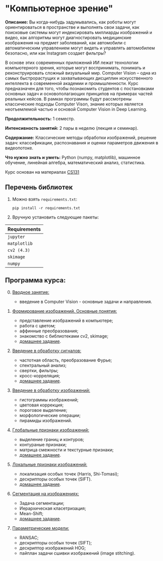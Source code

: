 # "Компьютерное зрение"

**Описание:** Вы когда-нибудь задумывались, как роботы могут ориентироваться в пространстве и выполнять свои задачи, как поисковые системы могут индексировать миллиарды изображений и видео, как алгоритмы могут диагностировать медицинские изображения на предмет заболеваний, как автомобили с автоматическим управлением могут видеть и управлять автомобилем безопасно, или как Instagram создает фильтры?

В основе этих современных приложений ИИ лежат технологии компьютерного зрения, которые могут воспринимать, понимать и реконструировать сложный визуальный мир. Computer Vision – одна из самых быстрорастущих и захватывающих дисциплин искусственного интеллекта в современной академии и промышленности. Курс предназначен для того, чтобы познакомить студентов с постановками основных задач и основополагающих принципов на примерах частей реальных кейсов. В рамках программы будут рассмотрены классические подходы Computer Vison, знание которых является неотъемлемой частью и основой Computer Vision in Deep Learning.

**Продолжительность:** 1 семестр.

**Интенсивность занятий:** 2 пары в неделю (лекция и семинар).

**Содержание:** Классические методы обработки изображений, решение задач: классификации, распознавания и оценки параметров движения в видеопотоке.

**Что нужно знать и уметь:** Python (numpy, matplotlib), машинное обучение, линейная алгебра, математический анализ, статистика.

Курс основан на материалах [CS131](https://github.com/StanfordVL/CS131_release)


## Перечень библиотек

1. Можно взять `requirements.txt`:

    ```pip install -r requirements.txt```
 
2. Вручную установить следующие пакеты:

| **Requirements** |
| :-- |
| `jupyter`        |
| `matplotlib`     |
| `cv2 (4.3)`      | 
| `skimage`        |
| `numpy`          |


## Программа курса:

00. [Вводное занятие:](https://github.com/ml-dafe/cv_mipt_major/tree/main/week_00_introduction)
	- введение в Computer Vision - основные задачи и направления.
	
01. [Формирование изображений. Основные понятия:](https://github.com/ml-dafe/cv_mipt_major/tree/main/week_01_images)
    - представление изображений в компьютере;
    - работа с цветом;
    - аффинные преобразования;
    - знакомство с библиотеками cv2, skimage;
    - [домашнее задание](https://github.com/ml-dafe/cv_mipt_major/tree/main/week_01_images/homework).

02. [Введение в обработку сигналов:](https://github.com/ml-dafe/cv_mipt_major/tree/main/week_02_signals)
	- частотная область, преобразование Фурье;
	- спектральный анализ;
	- свертки, фильтры;
	- кросс-корреляция;
	- [домашнее задание](https://github.com/ml-dafe/cv_mipt_major/tree/main/week_02_signals/homework).
	
03. [Введение в обработку изображений:](https://github.com/ml-dafe/cv_mipt_major/tree/main/week_03_image_processing)
	- гистограммы изображений;
	- цветовая коррекция;
	- пороговое выделение;
	- морфологические операции;
	- пирамиды изображений.

04. [Глобальные признаки изображений:](https://github.com/ml-dafe/cv_mipt_major/tree/main/week_04_global_features)
	- выделение границ и контуров;
	- контураные признаки;
	- матрица смежности и текстурные признаки;
	- [домашнее задание](https://github.com/ml-dafe/cv_mipt_major/tree/main/week_04_global_features/homework).
	
05. [Локальные признаки изображений:](https://github.com/ml-dafe/cv_mipt_major/tree/main/week_05_local_features)
	- локализация особых точек (Harris, Shi-Tomasi);	
	- дескрипторы особых точек (SIFT).
    - [домашнее задание](https://github.com/ml-dafe/cv_mipt_major/tree/main/week_05_local_features/homework).
	
06. [Сегментация на изображениях:](https://github.com/ml-dafe/cv_mipt_major/tree/main/week_06_segmentation)
	- Задача сегментации;	
	- Иерархическая класетризация;
  	- Mean-Shift;
    - [домашнее задание](https://github.com/ml-dafe/cv_mipt_major/tree/main/week_06_segmentation/homework).
	
07. [Параметрические модели:](https://github.com/ml-dafe/cv_mipt_major/tree/main/week_07_parametric_models)
	- RANSAC;	
	- дескрипторы особых точек (SIFT);
  	- дескриптор изображений HOG;
	- пайплан задачи сшивки изображений (image stitching).
